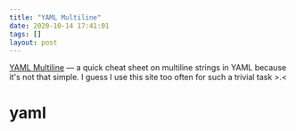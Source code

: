 ```yaml
---
title: "YAML Multiline"
date: 2020-10-14 17:41:01
tags: []
layout: post
---
```


[YAML Multiline](https://yaml-multiline.info/) — a quick cheat sheet on multiline strings in YAML because it's not that simple. I guess I use this site too often for such a trivial task >.<

# yaml
